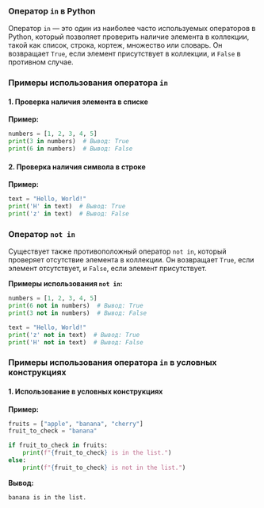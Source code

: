 ### Оператор `in` в Python

Оператор `in` — это один из наиболее часто используемых операторов в Python, который позволяет проверить наличие элемента в коллекции, такой как список, строка, кортеж, множество или словарь. Он возвращает `True`, если элемент присутствует в коллекции, и `False` в противном случае.

### Примеры использования оператора `in`

#### 1. Проверка наличия элемента в списке

**Пример:**

```python
numbers = [1, 2, 3, 4, 5]
print(3 in numbers)  # Вывод: True
print(6 in numbers)  # Вывод: False
```

#### 2. Проверка наличия символа в строке

**Пример:**

```python
text = "Hello, World!"
print('H' in text)  # Вывод: True
print('z' in text)  # Вывод: False
```

### Оператор `not in`

Существует также противоположный оператор `not in`, который проверяет отсутствие элемента в коллекции. Он возвращает `True`, если элемент отсутствует, и `False`, если элемент присутствует.

**Примеры использования `not in`:**

```python
numbers = [1, 2, 3, 4, 5]
print(6 not in numbers)  # Вывод: True
print(3 not in numbers)  # Вывод: False

text = "Hello, World!"
print('z' not in text)  # Вывод: True
print('H' not in text)  # Вывод: False
```

### Примеры использования оператора `in` в условных конструкциях

#### 1. Использование в условных конструкциях

**Пример:**

```python
fruits = ["apple", "banana", "cherry"]
fruit_to_check = "banana"

if fruit_to_check in fruits:
    print(f"{fruit_to_check} is in the list.")
else:
    print(f"{fruit_to_check} is not in the list.")
```

**Вывод:**

```
banana is in the list.
```

